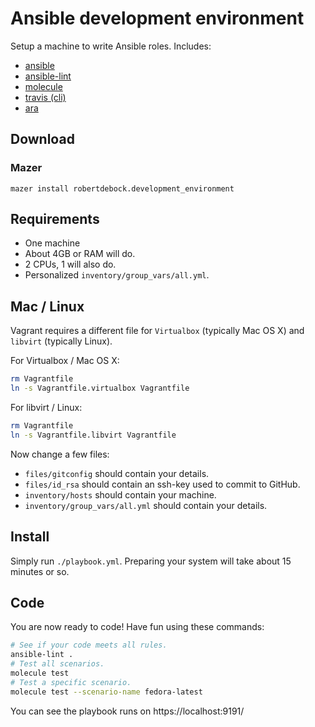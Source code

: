 # Ansible development environment

Setup a machine to write Ansible roles. Includes:
- [ansible](https://github.com/ansible)
- [ansible-lint](https://github.com/ansible/ansible-lint)
- [molecule](https://molecule.readthedocs.io/en/latest/)
- [travis (cli)](https://github.com/travis-ci/travis.rb)
- [ara](https://github.com/openstack/ara)

## Download

### Mazer

```
mazer install robertdebock.development_environment
```

## Requirements

- One machine
- About 4GB or RAM will do.
- 2 CPUs, 1 will also do.
- Personalized `inventory/group_vars/all.yml`.

## Mac / Linux

Vagrant requires a different file for `Virtualbox` (typically Mac OS X) and `libvirt` (typically Linux).

For Virtualbox / Mac OS X:

```sh
rm Vagrantfile
ln -s Vagrantfile.virtualbox Vagrantfile
```

For libvirt / Linux:


```sh
rm Vagrantfile
ln -s Vagrantfile.libvirt Vagrantfile
```

Now change a few files:

- `files/gitconfig` should contain your details.
- `files/id_rsa` should contain an ssh-key used to commit to GitHub.
- `inventory/hosts` should contain your machine.
- `inventory/group_vars/all.yml` should contain your details.

## Install

Simply run `./playbook.yml`. Preparing your system will take about 15 minutes or so.

## Code

You are now ready to code! Have fun using these commands:

```sh
# See if your code meets all rules.
ansible-lint .
# Test all scenarios.
molecule test
# Test a specific scenario.
molecule test --scenario-name fedora-latest
```

You can see the playbook runs on https://localhost:9191/
